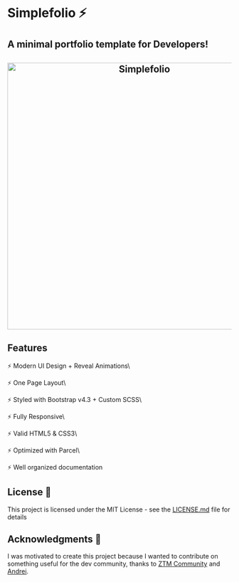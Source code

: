 # Simplefolio ⚡️

## A minimal portfolio template for Developers!

<h2 align="center">

<img src="https://github.com/cobidev/gatsby-simplefolio/blob/master/examples/example.gif" alt="Simplefolio" width="600px" />

<br>

</h2>

## Features

⚡️ Modern UI Design + Reveal Animations\

⚡️ One Page Layout\

⚡️ Styled with Bootstrap v4.3 + Custom SCSS\

⚡️ Fully Responsive\

⚡️ Valid HTML5 & CSS3\

⚡️ Optimized with Parcel\

⚡️ Well organized documentation

## License 📄

This project is licensed under the MIT License - see the [LICENSE.md](LICENSE.md) file for details

## Acknowledgments 🎁

I was motivated to create this project because I wanted to contribute on something useful for the dev community, thanks to [ZTM Community](https://github.com/zero-to-mastery) and [Andrei](https://github.com/aneagoie).
